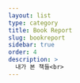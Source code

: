 ```yaml
---
layout: list
type: category
title: Book Report
slug: bookreport
sidebar: true
order: 4
description: >
  내가 본 책들<br>
---
```

